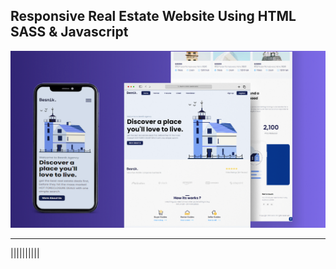 ## Responsive Real Estate Website Using HTML SASS & Javascript

![thumbnail](thumbnail.png)

----------
||||||||||
